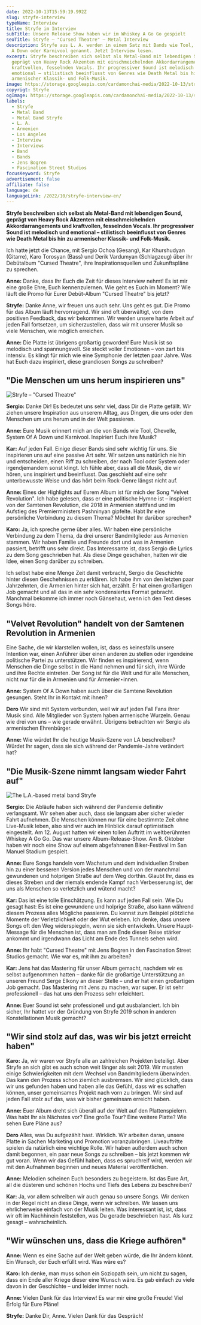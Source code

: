 ```yaml
---
date: 2022-10-13T15:59:19.992Z
slug: stryfe-interview
typeName: Interview
title: Stryfe im Interview
subTitle: Unsere Release Show haben wir im Whiskey A Go Go gespielt
seoTitle: Stryfe – "Cursed Theatre" – Metal Interview
description: Stryfe aus L. A. werden in einem Satz mit Bands wie Tool, System Of
  A Down oder Karnivool genannt. Jetzt Interview lesen.
excerpt: Stryfe beschreiben sich selbst als Metal-Band mit lebendigen Sound,
  geprägt von Heavy Rock Akzenten mit einschmeichelnden Akkordarrangements und
  kraftvollen, fesselnden Vocals. Ihr progressiver Sound ist melodisch und
  emotional – stilistisch beeinflusst von Genres wie Death Metal bis hin zu
  armenischer Klassik- und Folk-Musik.
image: https://storage.googleapis.com/cardamonchai-media/2022-10-13/stryfe-interview-jpeg-imagine-080808_302c2a_1024_768/640.webp
copyrigt: Stryfe
ogImage: https://storage.googleapis.com/cardamonchai-media/2022-10-13/stryfe-interview-fb-jpeg-imagine-080808_34302e_1200_628/640.webp
labels:
  - Stryfe
  - Metal Band
  - Metal Band Stryfe
  - L. A.
  - Armenien
  - Los Angeles
  - Interview
  - Interviews
  - Band
  - Bands
  - Jens Bogren
  - Fascination Street Studios
focusKeyword: Stryfe
advertisement: false
affiliate: false
language: de
languageLink: /2022/10/stryfe-interview-en/
---
```

**Stryfe beschreiben sich selbst als Metal-Band mit lebendigen Sound, geprägt von Heavy Rock Akzenten mit einschmeichelnden Akkordarrangements und kraftvollen, fesselnden Vocals. Ihr progressiver Sound ist melodisch und emotional – stilistisch beeinflusst von Genres wie Death Metal bis hin zu armenischer Klassik- und Folk-Musik.**

Ich hatte jetzt die Chance, mit Sergio Ochoa (Gesang), Kar Khurshudyan (Gitarre), Karo Torosyan (Bass) und Derik Vardumyan (Schlagzeug) über ihr Debütalbum "Cursed Theatre", ihre Inspirationsquellen und Zukunftspläne zu sprechen.

**Anne:** Danke, dass Ihr Euch die Zeit für dieses Interview nehmt! Es ist mir eine große Ehre, Euch kennenzulernen. Wie geht es Euch im Moment? Wie läuft die Promo für Eurer Debüt-Album "Cursed Theatre" bis jetzt?

**Stryfe:** Danke Anne, wir freuen uns auch sehr. Uns geht es gut. Die Promo für das Album läuft hervorragend. Wir sind oft überwältigt, von dem positiven Feedback, das wir bekommen. Wir werden unsere harte Arbeit auf jeden Fall fortsetzen, um sicherzustellen, dass wir mit unserer Musik so viele Menschen, wie möglich erreichen.

**Anne:** Die Platte ist übrigens großartig geworden! Eure Musik ist so melodisch und spannungsvoll. Sie steckt voller Emotionen – von zart bis intensiv. Es klingt für mich wie eine Symphonie der letzten paar Jahre. Was hat Euch dazu inspiriert, diese grandiosen Songs zu schreiben?

## "Die Menschen um uns herum inspirieren uns"

![Stryfe – "Cursed Theatre"](https://storage.googleapis.com/cardamonchai-media/2022-10-13/stryfe-band-cursed-theatre-album-cover-art-jpeg-imagine-080808_270f15_1418_1418/640.webp "Stryfe – \"Cursed Theatre\"")

**Sergio:**  Danke Dir! Es bedeutet uns sehr viel, dass Dir die Platte gefällt. Wir ziehen unsere Inspiration aus unserem Alltag, aus Dingen, die uns oder den Menschen um uns herum und in der Welt passieren.

**Anne:** Eure Musik erinnert mich an die von Bands wie Tool, Chevelle, System Of A Down und Karnivool. Inspiriert Euch ihre Musik?

**Kar:**  Auf jeden Fall. Einige dieser Bands sind sehr wichtig für uns. Sie inspirieren uns auf eine passive Art sehr. Wir setzen uns natürlich nie hin und entscheiden, einen Riff zu schreiben, der nach Tool oder System oder irgendjemandem sonst klingt. Ich fühle aber, dass all die Musik, die wir hören, uns inspiriert und beeinflusst. Das geschieht auf eine sehr unterbewusste Weise und das hört beim Rock-Genre längst nicht auf.

**Anne:** Eines der Highlights auf Eurem Album ist für mich der Song "Velvet Revolution". Ich habe gelesen, dass er eine politische Hymne ist – inspiriert von der Samtenen Revolution, die 2018 in Armenien stattfand und im Aufstieg des Premierministers Pashninyan gipfelte. Habt Ihr eine persönliche Verbindung zu diesem Thema? Möchtet Ihr darüber sprechen?

**Karo:** Ja, ich spreche gerne über alles. Wir haben eine persönliche Verbindung zu dem Thema, da drei unserer Bandmitglieder aus Armenien stammen. Wir haben Familie und Freunde dort und was in Armenien passiert, betrifft uns sehr direkt. Das Interessante ist, dass Sergio die Lyrics zu dem Song geschrieben hat. Als diese Dinge geschahen, hatten wir die Idee, einen Song darüber zu schreiben.

Ich selbst habe eine Menge Zeit damit verbracht, Sergio die Geschichte hinter diesen Geschehnissen zu erklären. Ich habe ihm von den letzten paar Jahrzehnten, die Armenien hinter sich hat, erzählt. Er hat einen großartigen Job gemacht und all das in ein sehr kondensiertes Format gebracht. Manchmal bekomme ich immer noch Gänsehaut, wenn ich den Text dieses Songs höre.

## "Velvet Revolution" handelt von der Samtenen Revolution in Armenien

Eine Sache, die wir klarstellen wollen, ist, dass es keinesfalls unsere Intention war, einen Anführer über einen anderen zu stellen oder irgendeine politische Partei zu unterstützen. Wir finden es inspirierend, wenn Menschen die Dinge selbst in die Hand nehmen und für sich, ihre Würde und ihre Rechte eintreten. Der Song ist für die Welt und für alle Menschen, nicht nur für die in Armenien und für Armenier⋆innen.

**Anne:** System Of A Down haben auch über die Samtene Revolution gesungen. Steht Ihr in Kontakt mit ihnen?

**Dero** Wir sind mit System verbunden, weil wir auf jeden Fall Fans ihrer Musik sind. Alle Mitglieder von System haben armenische Wurzeln. Genau wie drei von uns – wie gerade erwähnt. Übrigens betrachten wir Sergio als armenischen Ehrenbürger.

**Anne:** Wie würdet Ihr die heutige Musik-Szene von LA beschreiben? Würdet Ihr sagen, dass sie sich während der Pandemie-Jahre verändert hat?

## "Die Musik-Szene nimmt langsam wieder Fahrt auf"

![The L.A.-based metal band Stryfe](https://storage.googleapis.com/cardamonchai-media/2022-10-13/stryfe-interview-1-jpeg-imagine-481818_68342a_1024_768/640.webp "The L.A.-based metal band Stryfe")

**Sergio:** Die Abläufe haben sich während der Pandemie definitiv verlangsamt. Wir sehen aber auch, dass sie langsam aber sicher wieder Fahrt aufnehmen. Die Menschen können nur für eine bestimmte Zeit ohne Live-Musik leben, also sind wir auch im Hinblick darauf optimistisch eingestellt. Am 12. August hatten wir einen tollen Auftritt im weltberühmten Whiskey A Go Go. Das war unsere Album-Release-Show. Am 8. Oktober haben wir noch eine Show auf einem abgefahrenen Biker-Festival im San Manuel Stadium gespielt.

**Anne:** Eure Songs handeln vom Wachstum und dem individuellen Streben hin zu einer besseren Version jedes Menschen und von der manchmal gewundenen und holprigen Straße auf dem Weg dorthin. Glaubt Ihr, dass es dieses Streben und der niemals endende Kampf nach Verbesserung ist, der uns als Menschen so verletzlich und wütend macht?

**Kar:** Das ist eine tolle Einschätzung. Es kann auf jeden Fall sein. Wie Du gesagt hast: Es ist eine gewundene und holprige Straße, also kann während diesem Prozess alles Mögliche passieren. Du kannst zum Beispiel plötzliche Momente der Verletzlichkeit oder der Wut erleben. Ich denke, dass unsere Songs oft den Weg widerspiegeln, wenn sie sich entwickeln. Unsere Haupt-Message für die Menschen ist, dass man am Ende dieser Reise stärker ankommt und irgendwann das Licht am Ende des Tunnels sehen wird.

**Anne:** Ihr habt "Cursed Theatre" mit Jens Bogren in den Fascination Street Studios gemacht. Wie war es, mit ihm zu arbeiten?

**Kar:**  Jens hat das Mastering für unser Album gemacht, nachdem wir es selbst aufgenommen hatten – danke für die großartige Unterstützung an unseren Freund Serge Elkony an dieser Stelle – und er hat einen großartigen Job gemacht. Das Mastering mit Jens zu machen, war super. Er ist sehr professionell – das hat uns den Prozess sehr erleichtert.

**Anne:** Euer Sound ist sehr professionell und gut ausbalanciert. Ich bin sicher, Ihr hattet vor der Gründung von Stryfe 2019 schon in anderen Konstellationen Musik gemacht?

## "Wir sind stolz auf das, was wir bis jetzt erreicht haben"

**Karo:** Ja, wir waren vor Stryfe alle an zahlreichen Projekten beteiligt. Aber Stryfe an sich gibt es auch schon weit länger als seit 2019. Wir mussten einige Schwierigkeiten mit dem Wechsel von Bandmitgliedern überwinden. Das kann den Prozess schon ziemlich ausbremsen. Wir sind glücklich, dass wir uns gefunden haben und haben alle das Gefühl, dass wir es schaffen können, unser gemeinsames Projekt nach vorn zu bringen. Wir sind auf jeden Fall stolz auf das, was wir bisher gemeinsam erreicht haben.

**Anne:** Euer Album dreht sich überall auf der Welt auf den Plattenspielern. Was habt Ihr als Nächstes vor? Eine große Tour? Eine weitere Platte? Wie sehen Eure Pläne aus?

**Dero**  Alles, was Du aufgezählt hast. Wirklich. Wir arbeiten daran, unsere Platte in Sachen Marketing und Promotion voranzubringen. Liveauftritte spielen da natürlich eine wichtige Rolle. Wir haben außerdem auch schon damit begonnen, ein paar neue Songs zu schreiben – bis jetzt kommen wir gut voran. Wenn wir das Gefühl haben, dass es spruchreif wird, werden wir mit den Aufnahmen beginnen und neues Material veröffentlichen.

**Anne:** Melodien scheinen Euch besonders zu begeistern. Ist das Eure Art, all die düsteren und schönen Hochs und Tiefs des Lebens zu beschreiben?

**Kar:**  Ja, vor allem schreiben wir auch genau so unsere Songs. Wir denken in der Regel nicht an diese Dinge, wenn wir schreiben. Wir lassen uns ehrlicherweise einfach von der Musik leiten. Was interessant ist, ist, dass wir oft im Nachhinein feststellen, was Du gerade beschrieben hast. Als kurz gesagt – wahrscheinlich.

## "Wir wünschen uns, dass die Kriege aufhören"

**Anne:** Wenn es eine Sache auf der Welt geben würde, die Ihr ändern könnt. Ein Wunsch, der Euch erfüllt wird. Was wäre es?

**Karo:** Ich denke, man muss schon ein Soziopath sein, um nicht zu sagen, dass ein Ende aller Kriege dieser eine Wunsch wäre. Es gab einfach zu viele davon in der Geschichte – und leider immer noch.

**Anne:** Vielen Dank für das Interview! Es war mir eine große Freude! Viel Erfolg für Eure Pläne!

**Stryfe:**  Danke Dir, Anne. Vielen Dank für das Gespräch!